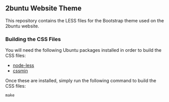 ## 2buntu Website Theme

This repository contains the LESS files for the Bootstrap theme used on the 2buntu website.

### Building the CSS Files

You will need the following Ubuntu packages installed in order to build the CSS files:

 - [node-less](http://packages.ubuntu.com/trusty/node-less)
 - [cssmin](http://packages.ubuntu.com/trusty/cssmin)

Once these are installed, simply run the following command to build the CSS files:

    make

